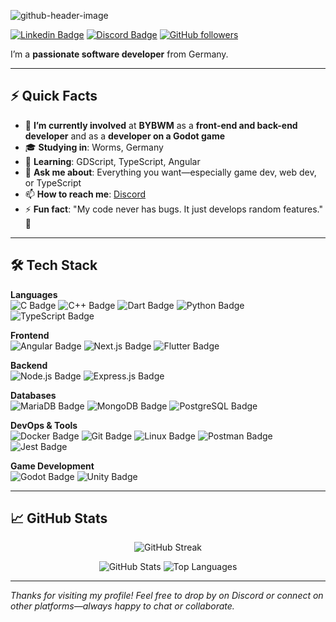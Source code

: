 <!-- Your banner or hero image could go here, for example: -->


![github-header-image](https://github.com/user-attachments/assets/ba718759-e2c8-4d28-bbad-bd6e930b48f0)


[![Linkedin Badge](https://img.shields.io/badge/-LinkedIn-blue?style=flat-square&logo=Linkedin&logoColor=white&link=https://linkedin.com/in/niels-faik-a3a110243)](https://linkedin.com/in/niels-faik-a3a110243)
[![Discord Badge](https://img.shields.io/badge/-Discord-5865F2?style=flat-square&logo=discord&logoColor=white&link=https://discord.gg/q8gYYCD)](https://discord.gg/q8gYYCD)
[![GitHub followers](https://img.shields.io/github/followers/themisaki?label=Follow&style=social)](https://github.com/themisaki?tab=followers)

I’m a **passionate software developer** from Germany.  

---

## ⚡️ Quick Facts

- 🔭 **I’m currently involved** at **BYBWM** as a **front-end and back-end developer** and as a **developer on a Godot game**
- 🎓 **Studying in**: Worms, Germany
- 🌱 **Learning**: GDScript, TypeScript, Angular
- 💬 **Ask me about**: Everything you want—especially game dev, web dev, or TypeScript  
- 📫 **How to reach me**: [Discord](https://discord.gg/q8gYYCD)  
- ⚡ **Fun fact**: "My code never has bugs. It just develops random features." 🦾

---

## 🛠️ Tech Stack

**Languages**  
![C Badge](https://img.shields.io/badge/-C-00599C?style=flat-square&logo=c&logoColor=white)
![C++ Badge](https://img.shields.io/badge/-C++-00599C?style=flat-square&logo=c%2B%2B&logoColor=white)
![Dart Badge](https://img.shields.io/badge/-Dart-0175C2?style=flat-square&logo=dart&logoColor=white)
![Python Badge](https://img.shields.io/badge/-Python-3776AB?style=flat-square&logo=python&logoColor=white)
![TypeScript Badge](https://img.shields.io/badge/-TypeScript-007ACC?style=flat-square&logo=typescript&logoColor=white)

**Frontend**  
![Angular Badge](https://img.shields.io/badge/-Angular-DD0031?style=flat-square&logo=angular&logoColor=white)
![Next.js Badge](https://img.shields.io/badge/-Next.js-000000?style=flat-square&logo=next.js&logoColor=white)
![Flutter Badge](https://img.shields.io/badge/-Flutter-02569B?style=flat-square&logo=flutter&logoColor=white)

**Backend**  
![Node.js Badge](https://img.shields.io/badge/-Node.js-339933?style=flat-square&logo=node.js&logoColor=white)
![Express.js Badge](https://img.shields.io/badge/-Express.js-000000?style=flat-square&logo=express&logoColor=white)

**Databases**  
![MariaDB Badge](https://img.shields.io/badge/-MariaDB-003545?style=flat-square&logo=mariadb&logoColor=white)
![MongoDB Badge](https://img.shields.io/badge/-MongoDB-47A248?style=flat-square&logo=mongodb&logoColor=white)
![PostgreSQL Badge](https://img.shields.io/badge/-PostgreSQL-336791?style=flat-square&logo=postgresql&logoColor=white)

**DevOps & Tools**  
![Docker Badge](https://img.shields.io/badge/-Docker-2496ED?style=flat-square&logo=docker&logoColor=white)
![Git Badge](https://img.shields.io/badge/-Git-F05032?style=flat-square&logo=git&logoColor=white)
![Linux Badge](https://img.shields.io/badge/-Linux-FCC624?style=flat-square&logo=linux&logoColor=black)
![Postman Badge](https://img.shields.io/badge/-Postman-FF6C37?style=flat-square&logo=postman&logoColor=white)
![Jest Badge](https://img.shields.io/badge/-Jest-C21325?style=flat-square&logo=jest&logoColor=white)

**Game Development**  
![Godot Badge](https://img.shields.io/badge/-Godot-478CBF?style=flat-square&logo=godot-engine&logoColor=white)
![Unity Badge](https://img.shields.io/badge/-Unity-000000?style=flat-square&logo=unity&logoColor=white)

---

## 📈 GitHub Stats

<p align="center">
  <img src="https://github-readme-streak-stats.herokuapp.com?user=themisaki&theme=radical" alt="GitHub Streak" />
</p>

<p align="center">
  <img src="https://github-readme-stats.vercel.app/api?username=themisaki&show_icons=true&theme=radical" alt="GitHub Stats" />
  <img src="https://github-readme-stats.vercel.app/api/top-langs/?username=themisaki&layout=compact&theme=radical" alt="Top Languages" />
</p>

---

*Thanks for visiting my profile! Feel free to drop by on Discord or connect on other platforms—always happy to chat or collaborate.*
